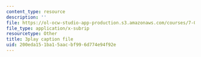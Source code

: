 ```yaml
---
content_type: resource
description: ''
file: https://ol-ocw-studio-app-production.s3.amazonaws.com/courses/7-01sc-fundamentals-of-biology-fall-2011/200eda151ba15aacbf996d774e94f92e_BIIWlZqWxKg.vtt
file_type: application/x-subrip
resourcetype: Other
title: 3play caption file
uid: 200eda15-1ba1-5aac-bf99-6d774e94f92e
---
```

